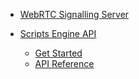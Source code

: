- [WebRTC Signalling Server](scripts/wrtc-server.md)

- [Scripts Engine API](scripts/scripts.md)
  * [Get Started](scripts/get-started.md)
  * [API Reference](scripts/api.md)
